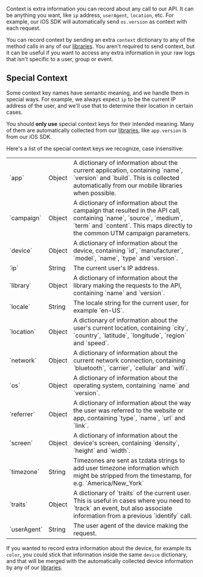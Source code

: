 
Context is extra information you can record about any call to our API. It can be anything you want, like `ip` address, `userAgent`, `location`, etc. For example, our iOS SDK will automatically send `os.version` as context with each request.

You can record context by sending an extra `context` dictionary to any of the method calls in any of our [libraries](/docs/connections/sources/). You aren't required to send context, but it can be useful if you want to access any extra information in your raw logs that isn't specific to a user, group or event.


## Special Context

Some context key names have semantic meaning, and we handle them in special ways. For example, we always expect `ip` to be the current IP address of the user, and we'll use that to determine their location in certain cases.

You should **only use** special context keys for their intended meaning. Many of them are automatically collected from our [libraries](/docs/connections/sources/), like `app.version` is from our iOS SDK.

Here's a list of the special context keys we recognize, case insensitive:

<table>
  <tr>
    <td>`app`</td>
    <td>Object</td>
    <td>A dictionary of information about the current application, containing `name`, `version` and `build`. This is collected automatically from our mobile libraries when possible.</td>
  </tr>
  <tr>
    <td>`campaign`</td>
    <td>Object</td>
    <td>A dictionary of information about the campaign that resulted in the API call, containing `name`, `source`, `medium`, `term` and `content`. This maps directly to the common UTM campaign parameters.</td>
  </tr>
  <tr>
    <td>`device`</td>
    <td>Object</td>
    <td>A dictionary of information about the device, containing `id`, `manufacturer`, `model`, `name`, `type` and `version`.</td>
  </tr>
  <tr>
    <td>`ip`</td>
    <td>String</td>
    <td>The current user's IP address.</td>
  </tr>
  <tr>
    <td>`library`</td>
    <td>Object</td>
    <td>A dictionary of information about the library making the requests to the API, containing `name` and `version`.</td>
  </tr>
  <tr>
    <td>`locale`</td>
    <td>String</td>
    <td>The locale string for the current user, for example `en-US`.</td>
  </tr>
  <tr>
    <td>`location`</td>
    <td>Object</td>
    <td>A dictionary of information about the user's current location, containing `city`, `country`, `latitude`, `longitude`, `region` and `speed`.</td>
  </tr>
  <tr>
    <td>`network`</td>
    <td>Object</td>
    <td>A dictionary of information about the current network connection, containing `bluetooth`, `carrier`, `cellular` and `wifi`.</td>
  </tr>
  <tr>
    <td>`os`</td>
    <td>Object</td>
    <td>A dictionary of information about the operating system, containing `name` and `version`.</td>
  </tr>
  <tr>
    <td>`referrer`</td>
    <td>Object</td>
    <td>A dictionary of information about the way the user was referred to the website or app, containing `type`, `name`, `url` and `link`.</td>
  </tr>
  <tr>
    <td>`screen`</td>
    <td>Object</td>
    <td>A dictionary of information about the device's screen, containing `density`, `height` and `width`.</td>
  </tr>
  <tr>
    <td>`timezone`</td>
    <td>String</td>
    <td>Timezones are sent as tzdata strings to add user timezone information which might be stripped from the timestamp, for e.g. `America/New_York`</td>
  </tr>
  <tr>
    <td>`traits`</td>
    <td>Object</td>
    <td>A dictionary of `traits` of the current user. This is useful in cases where you need to `track` an event, but also associate information from a previous `identify` call.</td>
  </tr>
  <tr>
    <td>`userAgent`</td>
    <td>String</td>
    <td>The user agent of the device making the request.</td>
  </tr>
</table>

If you wanted to record extra information about the device, for example its `color`, you could stick that information inside the same `device` dictionary, and that will be merged with the automatically collected device information by any of our [libraries](/docs/connections/sources/).